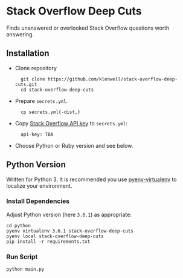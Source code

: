 # Stack Overflow Deep Cuts
Finds unanswered or overlooked Stack Overflow questions worth answering.

## Installation

- Clone repository

        git clone https://github.com/klenwell/stack-overflow-deep-cuts.git
        cd stack-overflow-deep-cuts

- Prepare `secrets.yml`.

        cp secrets.yml{-dist,}

- Copy [Stack Overflow API key](https://api.stackexchange.com/) to `secrets.yml`:

        api-key: TBA

- Choose Python or Ruby version and see below.

## Python Version

Written for Python 3. It is recommended you use [pyenv-virtualenv](https://github.com/pyenv/pyenv-virtualenv) to localize your environment.

### Install Dependencies

Adjust Python version (here `3.6.1`) as appropriate:

    cd python
    pyenv virtualenv 3.6.1 stack-overflow-deep-cuts
    pyenv local stack-overflow-deep-cuts
    pip install -r requirements.txt

### Run Script

    python main.py
